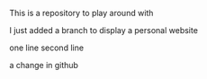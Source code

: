 This is a repository to play around with

I just added a branch to display a personal website

one line
second line

a change in github
